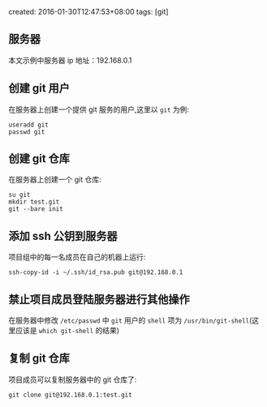 created: 2016-01-30T12:47:53+08:00
tags: [git]


## 服务器

本文示例中服务器 ip 地址：192.168.0.1


## 创建 git 用户

在服务器上创建一个提供 git 服务的用户,这里以 `git` 为例:

```
useradd git
passwd git
```


## 创建 git 仓库

在服务器上创建一个 git 仓库:


```
su git
mkdir test.git
git --bare init
```


## 添加 ssh 公钥到服务器

项目组中的每一名成员在自己的机器上运行:

```
ssh-copy-id -i ~/.ssh/id_rsa.pub git@192.168.0.1
```


## 禁止项目成员登陆服务器进行其他操作

在服务器中修改 `/etc/passwd` 中 `git` 用户的 `shell` 项为 `/usr/bin/git-shell`(这里应该是 `which git-shell` 的结果)


## 复制 git 仓库

项目成员可以复制服务器中的 git 仓库了:

```
git clone git@192.168.0.1:test.git
```
